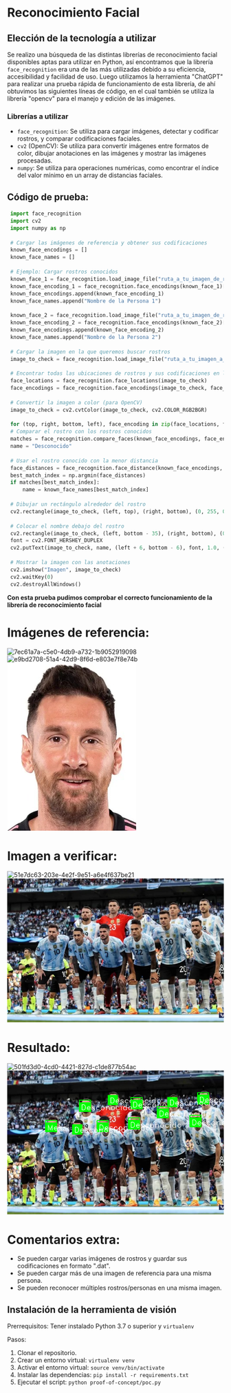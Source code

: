 # Reconocimiento Facial

## Elección de la tecnología a utilizar

Se realizo una búsqueda de las distintas librerías de reconocimiento facial disponibles aptas para utilizar en Python,
así encontramos que la librería `face_recognition` era una de las más utilizadas debido a su eficiencia, accesibilidad y
facilidad de uso.
Luego utilizamos la herramienta "ChatGPT" para realizar una prueba rápida de funcionamiento de esta librería, de ahí
obtuvimos las siguientes líneas de código, en el cual también se utiliza la librería "opencv" para el manejo y edición
de las imágenes.

### Librerías a utilizar
- `face_recognition`: Se utiliza para cargar imágenes, detectar y codificar rostros, y comparar codificaciones faciales.
- `cv2` (OpenCV): Se utiliza para convertir imágenes entre formatos de color, dibujar anotaciones en las imágenes y mostrar las imágenes procesadas.
- `numpy`: Se utiliza para operaciones numéricas, como encontrar el índice del valor mínimo en un array de distancias faciales.

## Código de prueba:

   ```python
    import face_recognition
    import cv2
    import numpy as np

    # Cargar las imágenes de referencia y obtener sus codificaciones
    known_face_encodings = []
    known_face_names = []

    # Ejemplo: Cargar rostros conocidos
    known_face_1 = face_recognition.load_image_file("ruta_a_tu_imagen_de_referencia_1.jpg")
    known_face_encoding_1 = face_recognition.face_encodings(known_face_1)[0]
    known_face_encodings.append(known_face_encoding_1)
    known_face_names.append("Nombre de la Persona 1")

    known_face_2 = face_recognition.load_image_file("ruta_a_tu_imagen_de_referencia_2.jpg")
    known_face_encoding_2 = face_recognition.face_encodings(known_face_2)[0]
    known_face_encodings.append(known_face_encoding_2)
    known_face_names.append("Nombre de la Persona 2")

    # Cargar la imagen en la que queremos buscar rostros
    image_to_check = face_recognition.load_image_file("ruta_a_tu_imagen_a_verificar.jpg")

    # Encontrar todas las ubicaciones de rostros y sus codificaciones en la imagen
    face_locations = face_recognition.face_locations(image_to_check)
    face_encodings = face_recognition.face_encodings(image_to_check, face_locations)

    # Convertir la imagen a color (para OpenCV)
    image_to_check = cv2.cvtColor(image_to_check, cv2.COLOR_RGB2BGR)

    for (top, right, bottom, left), face_encoding in zip(face_locations, face_encodings):
    # Comparar el rostro con los rostros conocidos
    matches = face_recognition.compare_faces(known_face_encodings, face_encoding)
    name = "Desconocido"

    # Usar el rostro conocido con la menor distancia
    face_distances = face_recognition.face_distance(known_face_encodings, face_encoding)
    best_match_index = np.argmin(face_distances)
    if matches[best_match_index]:
        name = known_face_names[best_match_index]

    # Dibujar un rectángulo alrededor del rostro
    cv2.rectangle(image_to_check, (left, top), (right, bottom), (0, 255, 0), 2)

    # Colocar el nombre debajo del rostro
    cv2.rectangle(image_to_check, (left, bottom - 35), (right, bottom), (0, 255, 0), cv2.FILLED)
    font = cv2.FONT_HERSHEY_DUPLEX
    cv2.putText(image_to_check, name, (left + 6, bottom - 6), font, 1.0, (255, 255, 255), 1)

    # Mostrar la imagen con las anotaciones
    cv2.imshow("Imagen", image_to_check)
    cv2.waitKey(0)
    cv2.destroyAllWindows()
```

**Con esta prueba pudimos comprobar el correcto funcionamiento de la librería de reconocimiento facial**

# Imágenes de referencia:

![7ec61a7a-c5e0-4db9-a732-1b9052919098](https://github.com/jjsanmartino03/faf/assets/114831273/d2e597c1-83e0-40b4-be6a-19f9b34a77cb)
![e9bd2708-51a4-42d9-8f6d-e803e7f8e74b](https://github.com/jjsanmartino03/faf/assets/114831273/bf8c0438-ab12-4ab2-a69c-2aca4e8c16e1)
![Messi](../vision/proof-of-concept/messi.png)

# Imagen a verificar:

![51e7dc63-203e-4e2f-9e51-a6e4f637be21](https://github.com/jjsanmartino03/faf/assets/114831273/da5ac2f2-0f7f-43c0-9439-62fa8291c6b8)
![Argentina](../vision/proof-of-concept/arg.png)


# Resultado:

![501fd3d0-4cd0-4421-827d-c1de877b54ac](https://github.com/jjsanmartino03/faf/assets/114831273/8df745fa-f3e0-4652-9cf0-13c6f934954a)
![Argentina](../vision/proof-of-concept/argentina-resultado.png)

# Comentarios extra:

- Se pueden cargar varias imágenes de rostros y guardar sus codificaciones en formato ".dat".
- Se pueden cargar más de una imagen de referencia para una misma persona.
- Se pueden reconocer múltiples rostros/personas en una misma imagen.

## Instalación de la herramienta de visión
Prerrequisitos: Tener instalado Python 3.7 o superior y `virtualenv`

Pasos:
1. Clonar el repositorio.
2. Crear un entorno virtual: `virtualenv venv`
3. Activar el entorno virtual: `source venv/bin/activate`
4. Instalar las dependencias: `pip install -r requirements.txt`
5. Ejecutar el script: `python proof-of-concept/poc.py`


